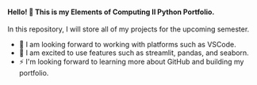 #### Hello! 👋 This is my **Elements of Computing II Python Portfolio**.

In this repository, I will store all of my projects for the upcoming semester. 

- 💬 I am looking forward to working with platforms such as VSCode.
- 🔭 I am  excited to use features such as streamlit, pandas, and seaborn.
- ⚡ I'm looking forward to learning more about GitHub and building my portfolio.

